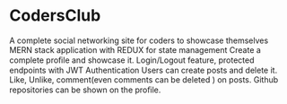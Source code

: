 # CodersClub
A complete social networking site for coders to showcase themselves
MERN stack application with REDUX for state management Create a complete proﬁle and showcase it. Login/Logout feature, protected endpoints with JWT Authentication Users can create posts and delete it. Like, Unlike, comment(even comments can be deleted ) on posts. Github repositories can be shown on the proﬁle.
